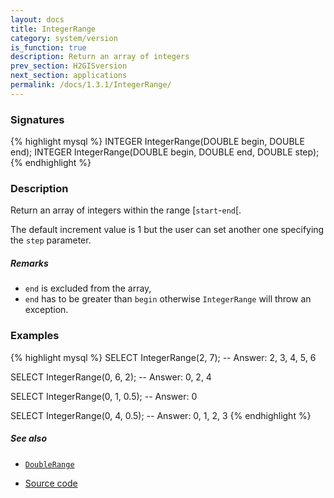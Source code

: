 ```yaml
---
layout: docs
title: IntegerRange
category: system/version
is_function: true
description: Return an array of integers
prev_section: H2GISversion
next_section: applications
permalink: /docs/1.3.1/IntegerRange/
---
```


### Signatures

{% highlight mysql %}
INTEGER IntegerRange(DOUBLE begin, DOUBLE end);
INTEGER IntegerRange(DOUBLE begin, DOUBLE end, DOUBLE step);
{% endhighlight %}

### Description

Return an array of integers within the range [`start`-`end`[.

The default increment value is 1 but the user can set another one specifying the `step` parameter.

##### Remarks

* `end` is excluded from the array,
* `end` has to be greater than `begin` otherwise `IntegerRange` will throw an exception.

### Examples

{% highlight mysql %}
SELECT IntegerRange(2, 7);
-- Answer:
	2, 3, 4, 5, 6

SELECT IntegerRange(0, 6, 2);
-- Answer:
	0, 2, 4

SELECT IntegerRange(0, 1, 0.5);
-- Answer:
	0

SELECT IntegerRange(0, 4, 0.5);
-- Answer:
	0, 1, 2, 3
{% endhighlight %}

##### See also

* [`DoubleRange`](../DoubleRange)

* <a href="https://github.com/orbisgis/h2gis/blob/master/h2gis-functions/src/main/java/org/h2gis/functions/system/IntegerRange.java" target="_blank">Source code</a>
